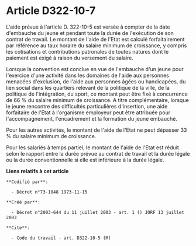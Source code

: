 # Article D322-10-7

L'aide prévue à l'article D. 322-10-5 est versée à compter de la date d'embauche du jeune et pendant toute la durée de
l'exécution de son contrat de travail. Le montant de l'aide de l'Etat est calculé forfaitairement par référence au taux
horaire du salaire minimum de croissance, y compris les cotisations et contributions patronales de toutes natures dont le
paiement est exigé à raison du versement du salaire.

Lorsque la convention est conclue en vue de l'embauche d'un jeune pour l'exercice d'une activité dans les domaines de l'aide
aux personnes menacées d'exclusion, de l'aide aux personnes âgées ou handicapées, du lien social dans les quartiers relevant
de la politique de la ville, de la politique de l'intégration, du sport, ce montant peut être fixé à concurrence de 66 % du
salaire minimum de croissance. A titre complémentaire, lorsque le jeune rencontre des difficultés particulières d'insertion,
une aide forfaitaire de l'Etat à l'organisme employeur peut être attribuée pour l'accompagnement, l'encadrement et la
formation du jeune embauché.

Pour les autres activités, le montant de l'aide de l'Etat ne peut dépasser 33 % du salaire minimum de croissance.

Pour les salariés à temps partiel, le montant de l'aide de l'Etat est réduit selon le rapport entre la durée prévue au
contrat de travail et la durée légale ou la durée conventionnelle si elle est inférieure à la durée légale.

**Liens relatifs à cet article**

	**Codifié par**:

	  - Décret n°73-1048 1973-11-15

	**Créé par**:

	  - Décret n°2003-644 du 11 juillet 2003 - art. 1 () JORF 13 juillet 2003

	**Cite**:

	  - Code du travail - art. D322-10-5 (M)
